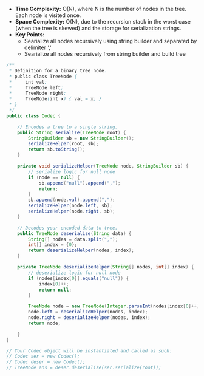 - **Time Complexity:** O(N), where N is the number of nodes in the tree. Each node is visited once.
- **Space Complexity:** O(N), due to the recursion stack in the worst case (when the tree is skewed) and the storage for serialization strings.
- **Key Points:**
    - Searialize all nodes recursively using string builder and separated by delimiter ','
    - Searialize all nodes recursively from string builder and build tree

```java
/**
 * Definition for a binary tree node.
 * public class TreeNode {
 *     int val;
 *     TreeNode left;
 *     TreeNode right;
 *     TreeNode(int x) { val = x; }
 * }
 */
public class Codec {

    // Encodes a tree to a single string.
    public String serialize(TreeNode root) {
        StringBuilder sb = new StringBuilder();
        serializeHelper(root, sb);
        return sb.toString();     
    }

    private void serializeHelper(TreeNode node, StringBuilder sb) {
        // serialize logic for null node
        if (node == null) {
            sb.append("null").append(",");
            return;
        }
        sb.append(node.val).append(",");
        serializeHelper(node.left, sb);
        serializeHelper(node.right, sb);
    }

    // Decodes your encoded data to tree.
    public TreeNode deserialize(String data) {
        String[] nodes = data.split(",");
        int[] index = {0};
        return deserializeHelper(nodes, index);
    }

    private TreeNode deserializeHelper(String[] nodes, int[] index) {
        // deserialize logic for null node
        if (nodes[index[0]].equals("null")) {
            index[0]++;
            return null;
        }

        TreeNode node = new TreeNode(Integer.parseInt(nodes[index[0]++]));
        node.left = deserializeHelper(nodes, index);
        node.right = deserializeHelper(nodes, index);
        return node;

    } 
}

// Your Codec object will be instantiated and called as such:
// Codec ser = new Codec();
// Codec deser = new Codec();
// TreeNode ans = deser.deserialize(ser.serialize(root));
```